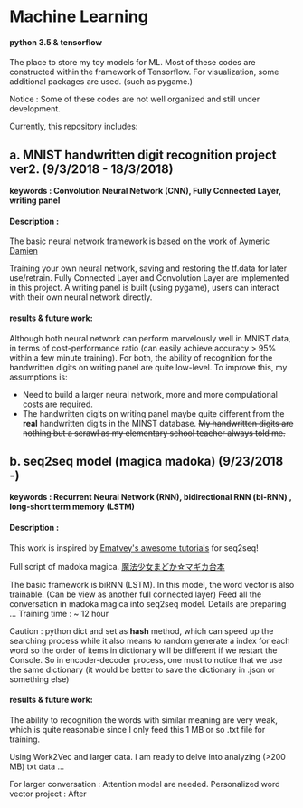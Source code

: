 # Machine Learning 
#### python 3.5 & tensorflow
The place to store my toy models for ML. 
Most of these codes are constructed within the framework of Tensorflow.
For visualization, some additional packages are used. (such as pygame.) 

Notice : Some of these codes are not well organized and still under development.

Currently, this repository includes:


## a. MNIST handwritten digit recognition project ver2.  (9/3/2018 - 18/3/2018)

**keywords : Convolution Neural Network (CNN), Fully Connected Layer, writing panel**

#### Description : 

The basic neural network framework is based on [the work of Aymeric Damien](https://github.com/aymericdamien/TensorFlow-Examples/)

Training your own neural network, saving and restoring the tf.data for later use/retrain.
Fully Connected Layer and Convolution Layer are implemented in this project.
A writing panel is built (using pygame), users can interact with their own neural network directly. 

#### results & future work: 

Although both neural network can perform marvelously well in MNIST data, in terms of cost-performance ratio
(can easily achieve accuracy > 95% within a few minute training).
For both, the ability of recognition for the handwritten digits on writing panel are quite low-level.
To improve this, my assumptions is:
- Need to build a larger neural network, more and more compulational costs are required.
- The handwritten digits on writing panel maybe quite different from the **real** handwritten digits in the MINST database. 
~~My handwritten digits are nothing but a scrawl as my elementary school teacher always told me.~~



## b. seq2seq model (magica madoka)   (9/23/2018 -)

**keywords : Recurrent Neural Network (RNN), bidirectional RNN (bi-RNN) , long-short term memory (LSTM)**

#### Description : 

This work is inspired by [Ematvey's awesome tutorials](https://github.com/ematvey/tensorflow-seq2seq-tutorials) for seq2seq!

Full script of madoka magica. 
[魔法少女まどか☆マギカ台本](https://www22.atwiki.jp/madoka-magica/pages/83.html)

The basic framework is biRNN (LSTM).
In this model, the word vector is also trainable.  (Can be view as another full connected layer)
Feed all the conversation in madoka magica into seq2seq model.
Details are preparing ...
Training time : ~ 12 hour 


Caution : python dict and set as **hash** method, which can speed up the searching process while it also means to random generate a index for each word so the order of items in dictionary will be different if we restart the Console. 
So in encoder-decoder process, one must to notice that we use the same dictionary (it would be better to save the dictionary in .json or something else)

#### results & future work: 

The ability to recognition the words with similar meaning are very weak, which is quite reasonable since I only feed this 1 MB or so .txt file for training.

Using Work2Vec and larger data.
I am ready to delve into analyzing  (>200 MB) txt data  ...

For larger conversation : Attention model are needed.
Personalized word vector project : After 


